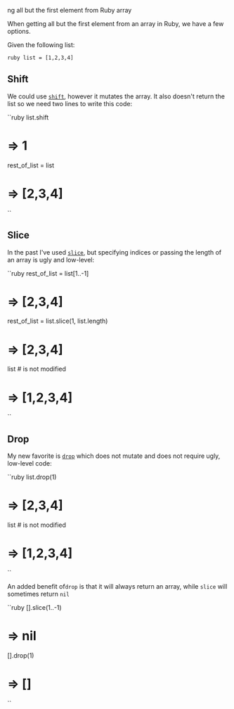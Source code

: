 ng all but the first element from Ruby array

When getting all but the first element from an array in Ruby, we have a few
options.

Given the following list:

``ruby
list = [1,2,3,4]
``

## Shift

We could use [`shift`][shift docs], however it mutates the array. It also
doesn't return the list so we need two lines to write this code:

``ruby
list.shift
# => 1
rest_of_list = list
# => [2,3,4]
``

## Slice

In the past I've used [`slice`][slice docs], but specifying indices or passing
the length of an array is ugly and low-level:

``ruby
rest_of_list = list[1..-1]
# => [2,3,4]
rest_of_list = list.slice(1, list.length)
# => [2,3,4]

list # is not modified
# => [1,2,3,4]
``

## Drop

My new favorite is [`drop`][drop docs] which does not mutate and does not
require ugly, low-level code:

``ruby
list.drop(1)
# => [2,3,4]

list # is not modified
# => [1,2,3,4]
``

An added benefit of`drop` is that it will always return an array, while `slice`
will sometimes return `nil`

``ruby
[].slice(1..-1)
# => nil

[].drop(1)
# => []
``

[shift docs]: http://www.ruby-doc.org/core-2.2.0/Array.html#method-i-shift
[slice docs]: http://www.ruby-doc.org/core-2.2.0/Array.html#method-i-slice
[drop docs]: http://www.ruby-doc.org/core-2.2.0/Array.html#method-i-drop`

